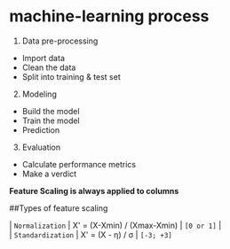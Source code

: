 # machine-learning process
1. Data pre-processing
  * Import data
  * Clean the data
  * Split into training & test set
2. Modeling
  * Build the model
  * Train the model
  * Prediction
3. Evaluation
  * Calculate performance metrics
  * Make a verdict

**Feature Scaling is always applied to columns** <br>

##Types of feature scaling <br>

| `Normalization` | X' = (X-Xmin) / (Xmax-Xmin) | `[0 or 1]` | <br>
| `Standardization` | X' = (X - η) / σ | `[-3; +3]`

